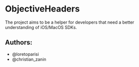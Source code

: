ObjectiveHeaders
================
The project aims to be a helper for developers that need a better understanding of iOS/MacOS SDKs.

Authors:
---------

- @loretoparisi
- @christian_zanin